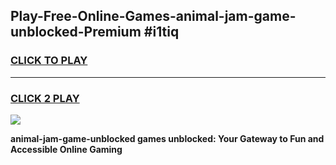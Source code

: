 
## Play-Free-Online-Games-animal-jam-game-unblocked-Premium #i1tiq
<h3>
<a href="https://premium.freeplayer.one?title=animal-jam-game-unblocked&ref=8M">CLICK TO PLAY</a></h3>
<hr>

<h3>
<a href="https://premium.freeplayer.one?title=animal-jam-game-unblocked&ref=8M">CLICK 2 PLAY</a>
  
</h3>

<a href="https://premium.freeplayer.one?title=animal-jam-game-unblocked&ref=8M"><img src="https://clearcache.store/games.png"></a>


**animal-jam-game-unblocked games unblocked: Your Gateway to Fun and Accessible Online Gaming**
